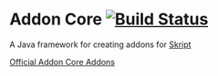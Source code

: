 # Addon Core [![Build Status](http://andrew.t28.net:8080/buildStatus/icon?job=Skript-Addons/Addon-Core)](http://andrew.t28.net:8080/job/Skript-Addons/job/Addon-Core/)
A Java framework for creating addons for [Skript](https://github.com/bensku/Skript/)

[Official Addon Core Addons](https://addons.andrew.t28.net/)
